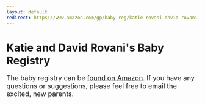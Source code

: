 ```yaml
---
layout: default
redirect: https://www.amazon.com/gp/baby-reg/katie-rovani-david-rovani-may-2017-chicago
---
```


# Katie and David Rovani's Baby Registry

<p style="font-size: 125%">
    The baby registry can be <a href="http://a.co/ba5ozN6">found on Amazon</a>.
    If you have any questions or suggestions, please feel free to email the excited, new parents.
</p>